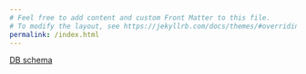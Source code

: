 ```yaml
---
# Feel free to add content and custom Front Matter to this file.
# To modify the layout, see https://jekyllrb.com/docs/themes/#overriding-theme-defaults
permalink: /index.html
---
```


[DB schema](gh-pages/schema)